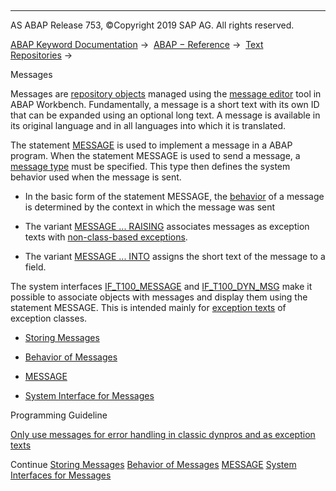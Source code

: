   

* * *

AS ABAP Release 753, ©Copyright 2019 SAP AG. All rights reserved.

[ABAP Keyword Documentation](javascript:call_link\('abenabap.htm'\)) →  [ABAP − Reference](javascript:call_link\('abenabap_reference.htm'\)) →  [Text Repositories](javascript:call_link\('abenabap_texts.htm'\)) → 

Messages

Messages are [repository objects](javascript:call_link\('abenrepository_object_glosry.htm'\) "Glossary Entry") managed using the [message editor](javascript:call_link\('abenmessage_maintenance_glosry.htm'\) "Glossary Entry") tool in ABAP Workbench. Fundamentally, a message is a short text with its own ID that can be expanded using an optional long text. A message is available in its original language and in all languages into which it is translated.

The statement [MESSAGE](javascript:call_link\('abapmessage.htm'\)) is used to implement a message in a ABAP program. When the statement MESSAGE is used to send a message, a [message type](javascript:call_link\('abenmessage_type_glosry.htm'\) "Glossary Entry") must be specified. This type then defines the system behavior used when the message is sent.

-   In the basic form of the statement MESSAGE, the [behavior](javascript:call_link\('abenabap_messages_types.htm'\)) of a message is determined by the context in which the message was sent

-   The variant [MESSAGE ... RAISING](javascript:call_link\('abapmessage_raising.htm'\)) associates messages as exception texts with [non-class-based exceptions](javascript:call_link\('abenexceptions_non_class.htm'\)).

-   The variant [MESSAGE ... INTO](javascript:call_link\('abapmessage_into.htm'\)) assigns the short text of the message to a field.

The system interfaces [IF\_T100\_MESSAGE](javascript:call_link\('abenif_t100_message.htm'\)) and [IF\_T100\_DYN\_MSG](javascript:call_link\('abenif_t100_dyn_msg.htm'\)) make it possible to associate objects with messages and display them using the statement MESSAGE. This is intended mainly for [exception texts](javascript:call_link\('abenexception_texts.htm'\)) of exception classes.

-   [Storing Messages](javascript:call_link\('abenabap_messages_storing.htm'\))

-   [Behavior of Messages](javascript:call_link\('abenabap_messages_types.htm'\))

-   [MESSAGE](javascript:call_link\('abapmessage.htm'\))

-   [System Interface for Messages](javascript:call_link\('abenmessage_interfaces.htm'\))

Programming Guideline

[Only use messages for error handling in classic dynpros and as exception texts](javascript:call_link\('abenmessages_guidl.htm'\) "Guideline")

Continue
[Storing Messages](javascript:call_link\('abenabap_messages_storing.htm'\))
[Behavior of Messages](javascript:call_link\('abenabap_messages_types.htm'\))
[MESSAGE](javascript:call_link\('abapmessage.htm'\))
[System Interfaces for Messages](javascript:call_link\('abenmessage_interfaces.htm'\))
